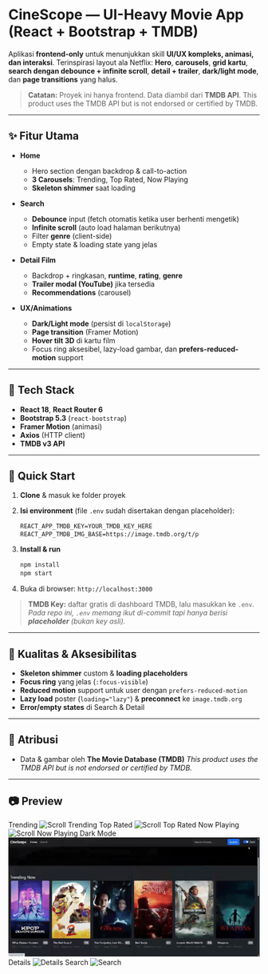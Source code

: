 # CineScope — UI-Heavy Movie App (React + Bootstrap + TMDB)

Aplikasi **frontend-only** untuk menunjukkan skill **UI/UX kompleks, animasi, dan interaksi**. Terinspirasi layout ala Netflix: **Hero**, **carousels**, **grid kartu**, **search dengan debounce + infinite scroll**, **detail + trailer**, **dark/light mode**, dan **page transitions** yang halus.

> **Catatan:** Proyek ini hanya frontend. Data diambil dari **TMDB API**.
> This product uses the TMDB API but is not endorsed or certified by TMDB.

---

## ✨ Fitur Utama

* **Home**

  * Hero section dengan backdrop & call-to-action
  * **3 Carousels**: Trending, Top Rated, Now Playing
  * **Skeleton shimmer** saat loading

* **Search**

  * **Debounce** input (fetch otomatis ketika user berhenti mengetik)
  * **Infinite scroll** (auto load halaman berikutnya)
  * Filter **genre** (client-side)
  * Empty state & loading state yang jelas

* **Detail Film**

  * Backdrop + ringkasan, **runtime**, **rating**, **genre**
  * **Trailer modal (YouTube)** jika tersedia
  * **Recommendations** (carousel)

* **UX/Animations**

  * **Dark/Light mode** (persist di `localStorage`)
  * **Page transition** (Framer Motion)
  * **Hover tilt 3D** di kartu film
  * Focus ring aksesibel, lazy-load gambar, dan **prefers-reduced-motion** support

---

## 🧰 Tech Stack

* **React 18**, **React Router 6**
* **Bootstrap 5.3** (`react-bootstrap`)
* **Framer Motion** (animasi)
* **Axios** (HTTP client)
* **TMDB v3 API**

---

## 🚀 Quick Start

1. **Clone** & masuk ke folder proyek
2. **Isi environment** (file `.env` sudah disertakan dengan placeholder):

   ```env
   REACT_APP_TMDB_KEY=YOUR_TMDB_KEY_HERE
   REACT_APP_TMDB_IMG_BASE=https://image.tmdb.org/t/p
   ```
3. **Install & run**

   ```bash
   npm install
   npm start
   ```
4. Buka di browser: `http://localhost:3000`

> **TMDB Key:** daftar gratis di dashboard TMDB, lalu masukkan ke `.env`.
> *Pada repo ini, `.env` memang ikut di-commit tapi hanya berisi **placeholder** (bukan key asli).*

---

## 🧪 Kualitas & Aksesibilitas

* **Skeleton shimmer** custom & **loading placeholders**
* **Focus ring** yang jelas (`:focus-visible`)
* **Reduced motion** support untuk user dengan `prefers-reduced-motion`
* **Lazy load** poster (`loading="lazy"`) & **preconnect** ke `image.tmdb.org`
* **Error/empty states** di Search & Detail

---

## 🙌 Atribusi

* Data & gambar oleh **The Movie Database (TMDB)**
  *This product uses the TMDB API but is not endorsed or certified by TMDB.*

---

## 📷 Preview

Trending
![Scroll Trending](screenshots/scroll_trending.gif)
Top Rated
![Scroll Top Rated](screenshots/scroll_toprated.gif)
Now Playing
![Scroll Now Playing](screenshots/scroll_nowplaying.gif)
Dark Mode
![Dark Mode](screenshots/dark_mode.gif)
Details
![Details](screenshots/details.gif)
Search
![Search](screenshots/search.gif)
```
